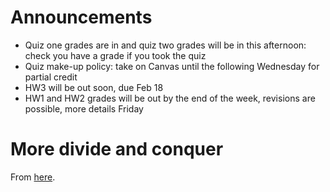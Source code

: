# Announcements

- Quiz one grades are in and quiz two grades will be in this afternoon: check
you have a grade if you took the quiz
- Quiz make-up policy: take on Canvas until the following Wednesday for partial
credit
- HW3 will be out soon, due Feb 18
- HW1 and HW2 grades will be out by the end of the week, revisions are possible,
more details Friday

# More divide and conquer

From [here](topics/div_n_conq.md).
